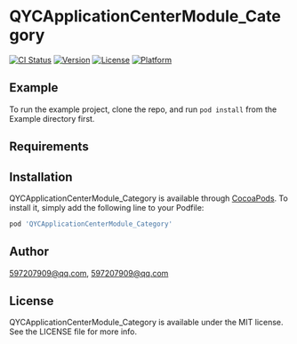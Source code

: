 # QYCApplicationCenterModule_Category

[![CI Status](https://img.shields.io/travis/597207909@qq.com/QYCApplicationCenterModule_Category.svg?style=flat)](https://travis-ci.org/597207909@qq.com/QYCApplicationCenterModule_Category)
[![Version](https://img.shields.io/cocoapods/v/QYCApplicationCenterModule_Category.svg?style=flat)](https://cocoapods.org/pods/QYCApplicationCenterModule_Category)
[![License](https://img.shields.io/cocoapods/l/QYCApplicationCenterModule_Category.svg?style=flat)](https://cocoapods.org/pods/QYCApplicationCenterModule_Category)
[![Platform](https://img.shields.io/cocoapods/p/QYCApplicationCenterModule_Category.svg?style=flat)](https://cocoapods.org/pods/QYCApplicationCenterModule_Category)

## Example

To run the example project, clone the repo, and run `pod install` from the Example directory first.

## Requirements

## Installation

QYCApplicationCenterModule_Category is available through [CocoaPods](https://cocoapods.org). To install
it, simply add the following line to your Podfile:

```ruby
pod 'QYCApplicationCenterModule_Category'
```

## Author

597207909@qq.com, 597207909@qq.com

## License

QYCApplicationCenterModule_Category is available under the MIT license. See the LICENSE file for more info.
